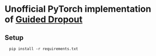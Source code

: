 # Unofficial PyTorch implementation of [Guided Dropout](https://arxiv.org/abs/1812.03965)

## Setup
```
  pip install -r requirements.txt
```
